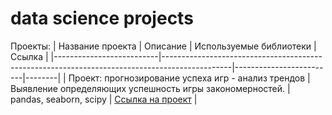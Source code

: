 # data science projects
Проекты:
| Название проекта         | Описание                                                                                       | Используемые библиотеки | Ссылка |
|--------------------------|-----------------------------------------------------------------------------------------------|-------------------------|--------|
| Проект: прогнозирование успеха игр - анализ трендов   | Выявление определяющих успешность игры закономерностей. | pandas, seaborn, scipy              | [Ссылка на проект](https://example.com) |

